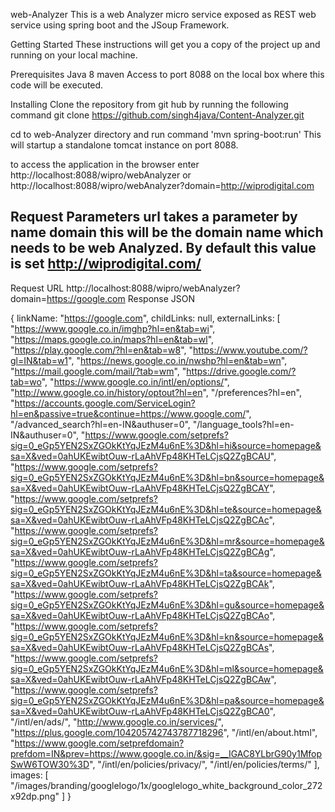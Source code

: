 web-Analyzer
This is a web Analyzer micro service exposed as REST web service using spring boot and the JSoup Framework.

Getting Started
These instructions will get you a copy of the project up and running on your local machine.

Prerequisites
Java 8 maven Access to port 8088 on the local box where this code will be executed.

Installing
Clone the repository from git hub by running the following command git clone https://github.com/singh4java/Content-Analyzer.git

cd to web-Analyzer directory and run command 'mvn spring-boot:run' This will startup a standalone tomcat instance on port 8088.

to access the application in the browser enter
http://localhost:8088/wipro/webAnalyzer or http://localhost:8088/wipro/webAnalyzer?domain=http://wiprodigital.com

Request Parameters
url takes a parameter by name domain this will be the domain name which needs to be web Analyzed. 
By default this value is set http://wiprodigital.com/
----------------------------------------------------------------------------------------------------------------------

Request URL
http://localhost:8088/wipro/webAnalyzer?domain=https://google.com
Response JSON

{
linkName: "https://google.com",
childLinks: null,
externalLinks: [
"https://www.google.co.in/imghp?hl=en&tab=wi",
"https://maps.google.co.in/maps?hl=en&tab=wl",
"https://play.google.com/?hl=en&tab=w8",
"https://www.youtube.com/?gl=IN&tab=w1",
"https://news.google.co.in/nwshp?hl=en&tab=wn",
"https://mail.google.com/mail/?tab=wm",
"https://drive.google.com/?tab=wo",
"https://www.google.co.in/intl/en/options/",
"http://www.google.co.in/history/optout?hl=en",
"/preferences?hl=en",
"https://accounts.google.com/ServiceLogin?hl=en&passive=true&continue=https://www.google.com/",
"/advanced_search?hl=en-IN&authuser=0",
"/language_tools?hl=en-IN&authuser=0",
"https://www.google.com/setprefs?sig=0_eGp5YEN2SxZGOkKtYqJEzM4u6nE%3D&hl=hi&source=homepage&sa=X&ved=0ahUKEwibtOuw-rLaAhVFp48KHTeLCjsQ2ZgBCAU",
"https://www.google.com/setprefs?sig=0_eGp5YEN2SxZGOkKtYqJEzM4u6nE%3D&hl=bn&source=homepage&sa=X&ved=0ahUKEwibtOuw-rLaAhVFp48KHTeLCjsQ2ZgBCAY",
"https://www.google.com/setprefs?sig=0_eGp5YEN2SxZGOkKtYqJEzM4u6nE%3D&hl=te&source=homepage&sa=X&ved=0ahUKEwibtOuw-rLaAhVFp48KHTeLCjsQ2ZgBCAc",
"https://www.google.com/setprefs?sig=0_eGp5YEN2SxZGOkKtYqJEzM4u6nE%3D&hl=mr&source=homepage&sa=X&ved=0ahUKEwibtOuw-rLaAhVFp48KHTeLCjsQ2ZgBCAg",
"https://www.google.com/setprefs?sig=0_eGp5YEN2SxZGOkKtYqJEzM4u6nE%3D&hl=ta&source=homepage&sa=X&ved=0ahUKEwibtOuw-rLaAhVFp48KHTeLCjsQ2ZgBCAk",
"https://www.google.com/setprefs?sig=0_eGp5YEN2SxZGOkKtYqJEzM4u6nE%3D&hl=gu&source=homepage&sa=X&ved=0ahUKEwibtOuw-rLaAhVFp48KHTeLCjsQ2ZgBCAo",
"https://www.google.com/setprefs?sig=0_eGp5YEN2SxZGOkKtYqJEzM4u6nE%3D&hl=kn&source=homepage&sa=X&ved=0ahUKEwibtOuw-rLaAhVFp48KHTeLCjsQ2ZgBCAs",
"https://www.google.com/setprefs?sig=0_eGp5YEN2SxZGOkKtYqJEzM4u6nE%3D&hl=ml&source=homepage&sa=X&ved=0ahUKEwibtOuw-rLaAhVFp48KHTeLCjsQ2ZgBCAw",
"https://www.google.com/setprefs?sig=0_eGp5YEN2SxZGOkKtYqJEzM4u6nE%3D&hl=pa&source=homepage&sa=X&ved=0ahUKEwibtOuw-rLaAhVFp48KHTeLCjsQ2ZgBCA0",
"/intl/en/ads/",
"http://www.google.co.in/services/",
"https://plus.google.com/104205742743787718296",
"/intl/en/about.html",
"https://www.google.com/setprefdomain?prefdom=IN&prev=https://www.google.co.in/&sig=__IGAC8YLbrG90y1MfopSwW6TOW30%3D",
"/intl/en/policies/privacy/",
"/intl/en/policies/terms/"
],
images: [
"/images/branding/googlelogo/1x/googlelogo_white_background_color_272x92dp.png"
]
}

